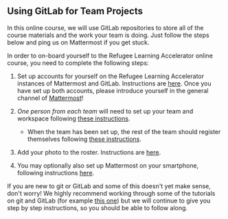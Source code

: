## Using GitLab for Team Projects

In this online course, we will use GitLab repositories to store all of the course materials and the work your team is doing.  Just follow the steps below and ping us on Mattermost if you get stuck.

In order to on-board yourself to the Refugee Learning Accelerator online course, you need to complete the following steps:

1. Set up accounts for yourself on the Refugee Learning Accelerator instances of Mattermost and GitLab. Instructions are [here](step-1-onboarding.md). Once you have set up both accounts, please introduce yourself in the general channel of [Mattermost](https://mattermost.refugeelearning.site/rla/channels/town-square)!

2. *One person from each team*  will need to set up your team and workspace following [these instructions](step-2a-register-team). 
    + When the team has been set up, the rest of the team should register themselves following [these instructions](step-2b-register-member.md).

3.  Add your photo to the roster. Instructions are [here](step-3-upload-photo.md).

4. You may optionally also set up Mattermost on your smartphone, following instructions [here](step-4-mattermost-mobile.md).

If you are new to git or GitLab and some of this doesn't yet make sense, don't worry! We highly recommend working through some of the tutorials on git and GitLab (for example [this one](https://about.gitlab.com/2016/10/25/gitlab-workflow-an-overview/)) but we will continue to give you step by step instructions, so you should be able to follow along.

